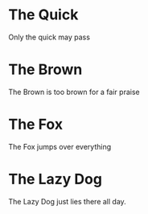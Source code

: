 # The Quick

Only the quick may pass

# The Brown

The Brown is too brown for a fair praise

# The Fox

The Fox jumps over everything

# The Lazy Dog

The Lazy Dog just lies there all day.
